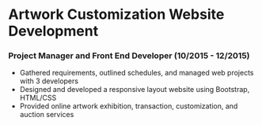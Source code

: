 # Artwork Customization Website Development 
### Project Manager and Front End Developer (10/2015 - 12/2015)
* Gathered requirements, outlined schedules, and managed web projects with 3 developers
* Designed and developed a responsive layout website using Bootstrap, HTML/CSS
* Provided online artwork exhibition, transaction, customization, and auction services
